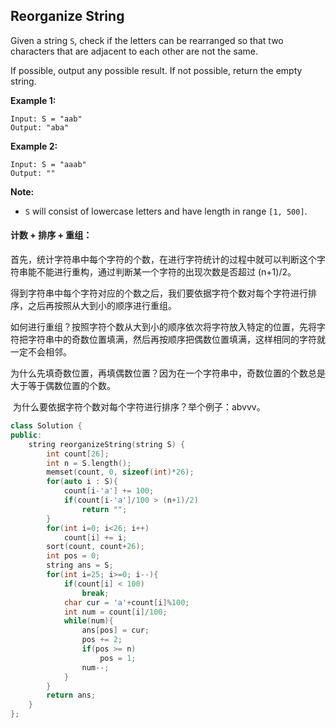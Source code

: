 ## Reorganize String

Given a string `S`, check if the letters can be rearranged so that two characters that are adjacent to each other are not the same.

If possible, output any possible result. If not possible, return the empty string.

**Example 1:**

```
Input: S = "aab"
Output: "aba"
```

**Example 2:**

```
Input: S = "aaab"
Output: ""
```

**Note:**

- `S` will consist of lowercase letters and have length in range `[1, 500]`.

#### 计数 + 排序 + 重组：

​		首先，统计字符串中每个字符的个数，在进行字符统计的过程中就可以判断这个字符串能不能进行重构，通过判断某一个字符的出现次数是否超过 (n+1)/2。

​		得到字符串中每个字符对应的个数之后，我们要依据字符个数对每个字符进行排序，之后再按照从大到小的顺序进行重组。

​		如何进行重组？按照字符个数从大到小的顺序依次将字符放入特定的位置，先将字符把字符串中的奇数位置填满，然后再按顺序把偶数位置填满，这样相同的字符就一定不会相邻。

​		为什么先填奇数位置，再填偶数位置？因为在一个字符串中，奇数位置的个数总是大于等于偶数位置的个数。

​		为什么要依据字符个数对每个字符进行排序？举个例子：abvvv。

```c++
class Solution {
public:
    string reorganizeString(string S) {
        int count[26];
        int n = S.length();
        memset(count, 0, sizeof(int)*26);
        for(auto i : S){
            count[i-'a'] += 100;
            if(count[i-'a']/100 > (n+1)/2)
                return "";
        }
        for(int i=0; i<26; i++)
            count[i] += i;
        sort(count, count+26);
        int pos = 0;
        string ans = S;
        for(int i=25; i>=0; i--){
            if(count[i] < 100)
                break;
            char cur = 'a'+count[i]%100;
            int num = count[i]/100;
            while(num){
                ans[pos] = cur;
                pos += 2;
                if(pos >= n)
                    pos = 1;
                num--;
            }
        }
        return ans;
    }
};
```

